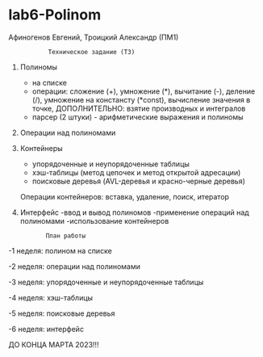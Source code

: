 # lab6-Polinom
Афиногенов Евгений, Троицкий Александр (ПМ1)

               Техническое задание (ТЗ)
               
 1. Полиномы
    - на списке
    - операции: сложение (+), умножение (*), вычитание (-), деление (/), умножение на констансту (*const), вычисление значения в точке, ДОПОЛНИТЕЛЬНО: взятие производных и интегралов
    - парсер (2 штуки) - арифметические выражения и полиномы
    
 2. Операции над полиномами
 
 3. Контейнеры
    - упорядоченные и неупорядоченные таблицы
    - хэш-таблицы (метод цепочек и метод открытой адресации)
    - поисковые деревья (AVL-деревья и красно-черные деревья)
    
    Операции контейнеров: вставка, удаление, поиск, итератор
    
 4. Интерфейс
 -ввод и вывод полиномов
 -применение операций над полиномами
 -использование контейнеров
 
 
               План работы
               
  -1 неделя: полином на списке
  
  -2 неделя: операции над полиномами
  
  -3 неделя: упорядоченные и неупорядоченные таблицы
  
  -4 неделя: хэш-таблицы
  
  -5 неделя: поисковые деревья
  
  -6 неделя: интерфейс 
  
  ДО КОНЦА МАРТА 2023!!!
  
  
    
